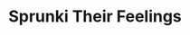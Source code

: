 ---
slug: sprunki-their-feelings
title: Sprunki Their Feelings
description: "Sprunki Their Feelings is an exciting online game. Play for free directly in your browser!"
icon: /images/popular_mods/Sprunki Their Feelings.png
url: https://wowtbc.net/sprunkin/sprunki-their-feeling/index.html
previewImage: /images/popular_mods/Sprunki Their Feelings.png
type: popular mods

# SEO配置
seo:
  title: "Sprunki Their Feelings - Play Free Online Game | Fun Browser Games"
  description: "Sprunki Their Feelings - Play this fun online game for free in your browser. No download required!"
  ogImage: "/images/popular_mods/Sprunki Their Feelings.png"
  keywords: "sprunki-their-feelings, online game, browser game, free game, popular mods game, play online"

videoUrls:
  - https://www.youtube.com/embed/example1
  - https://www.youtube.com/embed/example2

whyPlay:
  title: "Why Play Sprunki Their Feelings?"
  items:
    - "Immersive Gameplay: Sprunki Their Feelings offers an engaging and immersive gaming experience that will keep you entertained for hours"
    - "Challenging Levels: Test your skills with increasingly difficult challenges and obstacles"
    - "Beautiful Graphics: Enjoy stunning visuals and smooth animations that bring the game world to life"
    - "Regular Updates: New content and features are added regularly to keep the game fresh and exciting"
    - "Free to Play: Experience all the fun without spending a penny"
    - "Community Features: Connect with other players, share strategies, and compete for high scores"
    - "Cross-Platform: Play on any device with a web browser, no downloads required"

features:
  title: "Key Features of Sprunki Their Feelings"
  image: "/images/popular_mods/Sprunki Their Feelings.png"
  items:
    - "Intuitive Controls: Easy to learn controls make Sprunki Their Feelings accessible for players of all skill levels"
    - "Multiple Game Modes: Enjoy various gameplay options that provide different challenges and experiences"
    - "Character Customization: Personalize your gaming experience with unique characters and items"
    - "Achievement System: Complete special tasks to earn rewards and recognition"
    - "Leaderboards: Compete with players worldwide and see who can achieve the highest scores"

characteristics:
  title: "Game Characteristics"
  image: "/images/popular_mods/Sprunki Their Feelings.png"
  items:
    - "Genre: Popular mods game with elements of strategy and skill"
    - "Difficulty: Suitable for both casual gamers and those seeking a challenge"
    - "Play Time: Quick sessions or extended gameplay, depending on your preference"
    - "Art Style: Vibrant and engaging visuals that enhance the gaming experience"
    - "Sound Design: Immersive audio that complements the gameplay perfectly"

info: "Sprunki Their Feelings is an exciting online game that offers players a unique and engaging gaming experience. With its intuitive controls, stunning visuals, and challenging gameplay, Sprunki Their Feelings provides hours of entertainment for players of all ages and skill levels. Whether you're looking for a quick gaming session during a break or an extended play session, Sprunki Their Feelings delivers an immersive experience that will keep you coming back for more. The game features multiple levels of increasing difficulty, ensuring that players are constantly challenged as they progress. With regular updates adding new content and features, Sprunki Their Feelings remains fresh and exciting, providing endless entertainment options for its growing community of players."

howToPlayIntro: "Welcome to Sprunki Their Feelings! This guide will walk you through the basics and help you master the game. Whether you're a beginner or looking to improve your skills, these tips and instructions will enhance your gaming experience."

howToPlaySteps:
  - title: "Getting Started"
    description: "Begin your Sprunki Their Feelings adventure by familiarizing yourself with the controls. Use your keyboard or mouse to navigate through the game interface. The tutorial will guide you through the basic mechanics and help you understand the objectives."
  - title: "Understanding the Objectives"
    description: "In Sprunki Their Feelings, your main goal is to progress through levels by completing specific objectives. Each level presents unique challenges that require different strategies and approaches."
  - title: "Mastering the Controls"
    description: "Practice using the controls to improve your precision and reaction time. Sprunki Their Feelings requires quick reflexes and strategic thinking to overcome obstacles and defeat opponents."
  - title: "Utilizing Power-ups"
    description: "Collect power-ups throughout the game to enhance your abilities and overcome difficult challenges. Each power-up offers unique advantages that can be crucial for success."
  - title: "Developing Strategies"
    description: "As you progress in Sprunki Their Feelings, develop effective strategies for different scenarios. Analyze patterns, anticipate challenges, and adapt your approach to maximize your performance."

faq:
  title: "Frequently Asked Questions about Sprunki Their Feelings"
  items:
    - question: "Is Sprunki Their Feelings free to play?"
      answer: "Yes, Sprunki Their Feelings is completely free to play directly in your web browser. No downloads or purchases are required to enjoy the full game experience."
    - question: "Can I play Sprunki Their Feelings on mobile devices?"
      answer: "Yes, Sprunki Their Feelings is optimized for both desktop and mobile play. You can enjoy the game on any device with a web browser and internet connection."
    - question: "Are there any in-game purchases?"
      answer: "While Sprunki Their Feelings is free to play, there may be optional in-game purchases available for cosmetic items or additional features that don't affect core gameplay."
    - question: "How often is Sprunki Their Feelings updated?"
      answer: "The developers regularly update Sprunki Their Feelings with new content, features, and improvements based on player feedback and game performance."
    - question: "Can I play Sprunki Their Feelings offline?"
      answer: "Currently, Sprunki Their Feelings requires an internet connection to play as it's a browser-based online game."
    - question: "Is Sprunki Their Feelings suitable for children?"
      answer: "Yes, Sprunki Their Feelings is designed to be family-friendly and suitable for players of all ages."
    - question: "How do I report bugs or issues?"
      answer: "If you encounter any problems while playing Sprunki Their Feelings, you can report them through the game's support page or contact the developers directly through their website."
    - question: "Still Have Questions?"
      answer: "If you have additional questions about Sprunki Their Feelings that aren't covered in this FAQ, please visit our support center or contact our customer service team for assistance."
---